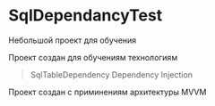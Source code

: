 # SqlDependancyTest
Небольшой проект для обучения 

Проект создан для обучениям технологиям 
> SqlTableDependency
> Dependency Injection

Проект создан с приминениям архитектуры MVVM
